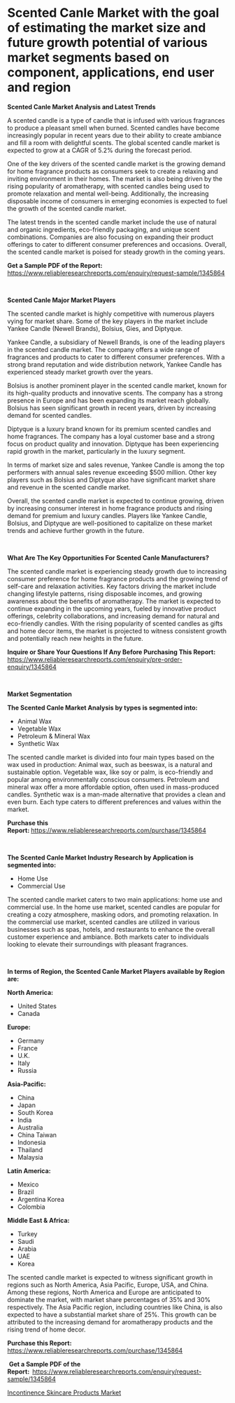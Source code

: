 <p><h1>Scented Canle Market with the goal of estimating the market size and future growth potential of various market segments based on component, applications, end user and region</h1></p><p><strong>Scented Canle Market Analysis and Latest Trends</strong></p>
<p><p>A scented candle is a type of candle that is infused with various fragrances to produce a pleasant smell when burned. Scented candles have become increasingly popular in recent years due to their ability to create ambiance and fill a room with delightful scents. The global scented candle market is expected to grow at a CAGR of 5.2% during the forecast period.</p><p>One of the key drivers of the scented candle market is the growing demand for home fragrance products as consumers seek to create a relaxing and inviting environment in their homes. The market is also being driven by the rising popularity of aromatherapy, with scented candles being used to promote relaxation and mental well-being. Additionally, the increasing disposable income of consumers in emerging economies is expected to fuel the growth of the scented candle market.</p><p>The latest trends in the scented candle market include the use of natural and organic ingredients, eco-friendly packaging, and unique scent combinations. Companies are also focusing on expanding their product offerings to cater to different consumer preferences and occasions. Overall, the scented candle market is poised for steady growth in the coming years.</p></p>
<p><strong>Get a Sample PDF of the Report:&nbsp;</strong> <a href="https://www.reliableresearchreports.com/enquiry/request-sample/1345864">https://www.reliableresearchreports.com/enquiry/request-sample/1345864</a></p>
<p>&nbsp;</p>
<p><strong>Scented Canle Major Market Players</strong></p>
<p><p>The scented candle market is highly competitive with numerous players vying for market share. Some of the key players in the market include Yankee Candle (Newell Brands), Bolsius, Gies, and Diptyque. </p><p>Yankee Candle, a subsidiary of Newell Brands, is one of the leading players in the scented candle market. The company offers a wide range of fragrances and products to cater to different consumer preferences. With a strong brand reputation and wide distribution network, Yankee Candle has experienced steady market growth over the years.</p><p>Bolsius is another prominent player in the scented candle market, known for its high-quality products and innovative scents. The company has a strong presence in Europe and has been expanding its market reach globally. Bolsius has seen significant growth in recent years, driven by increasing demand for scented candles.</p><p>Diptyque is a luxury brand known for its premium scented candles and home fragrances. The company has a loyal customer base and a strong focus on product quality and innovation. Diptyque has been experiencing rapid growth in the market, particularly in the luxury segment.</p><p>In terms of market size and sales revenue, Yankee Candle is among the top performers with annual sales revenue exceeding $500 million. Other key players such as Bolsius and Diptyque also have significant market share and revenue in the scented candle market.</p><p>Overall, the scented candle market is expected to continue growing, driven by increasing consumer interest in home fragrance products and rising demand for premium and luxury candles. Players like Yankee Candle, Bolsius, and Diptyque are well-positioned to capitalize on these market trends and achieve further growth in the future.</p></p>
<p>&nbsp;</p>
<p><strong>What Are The Key Opportunities For Scented Canle Manufacturers?</strong></p>
<p><p>The scented candle market is experiencing steady growth due to increasing consumer preference for home fragrance products and the growing trend of self-care and relaxation activities. Key factors driving the market include changing lifestyle patterns, rising disposable incomes, and growing awareness about the benefits of aromatherapy. The market is expected to continue expanding in the upcoming years, fueled by innovative product offerings, celebrity collaborations, and increasing demand for natural and eco-friendly candles. With the rising popularity of scented candles as gifts and home decor items, the market is projected to witness consistent growth and potentially reach new heights in the future.</p></p>
<p><strong>Inquire or Share Your Questions If Any Before Purchasing This Report:</strong> <a href="https://www.reliableresearchreports.com/enquiry/pre-order-enquiry/1345864">https://www.reliableresearchreports.com/enquiry/pre-order-enquiry/1345864</a></p>
<p>&nbsp;</p>
<p><strong>Market Segmentation</strong></p>
<p><strong>The Scented Canle Market Analysis by types is segmented into:</strong></p>
<p><ul><li>Animal Wax</li><li>Vegetable Wax</li><li>Petroleum & Mineral Wax</li><li>Synthetic Wax</li></ul></p>
<p><p>The scented candle market is divided into four main types based on the wax used in production: Animal wax, such as beeswax, is a natural and sustainable option. Vegetable wax, like soy or palm, is eco-friendly and popular among environmentally conscious consumers. Petroleum and mineral wax offer a more affordable option, often used in mass-produced candles. Synthetic wax is a man-made alternative that provides a clean and even burn. Each type caters to different preferences and values within the market.</p></p>
<p><strong>Purchase this Report:&nbsp;</strong><a href="https://www.reliableresearchreports.com/purchase/1345864">https://www.reliableresearchreports.com/purchase/1345864</a></p>
<p>&nbsp;</p>
<p><strong>The Scented Canle Market Industry Research by Application is segmented into:</strong></p>
<p><ul><li>Home Use</li><li>Commercial Use</li></ul></p>
<p><p>The scented candle market caters to two main applications: home use and commercial use. In the home use market, scented candles are popular for creating a cozy atmosphere, masking odors, and promoting relaxation. In the commercial use market, scented candles are utilized in various businesses such as spas, hotels, and restaurants to enhance the overall customer experience and ambiance. Both markets cater to individuals looking to elevate their surroundings with pleasant fragrances.</p></p>
<p>&nbsp;</p>
<p><strong>In terms of Region, the Scented Canle Market Players available by Region are:</strong></p>
<p>
    <p> <strong> North America: </strong>
        <ul>
            <li>United States</li>
            <li>Canada</li>
        </ul>
        </p> 
    <p> <strong> Europe: </strong>
        <ul>
            <li>Germany</li>
            <li>France</li>
            <li>U.K.</li>
            <li>Italy</li>
            <li>Russia</li>
        </ul>
        </p> 
    <p> <strong> Asia-Pacific: </strong>
        <ul>
            <li>China</li>
            <li>Japan</li>
            <li>South Korea</li>
            <li>India</li>
            <li>Australia</li>
            <li>China Taiwan</li>
            <li>Indonesia</li>
            <li>Thailand</li>
            <li>Malaysia</li>
        </ul>
        </p> 
    <p> <strong> Latin America: </strong>
        <ul>
            <li>Mexico</li>
            <li>Brazil</li>
            <li>Argentina Korea</li>
            <li>Colombia</li>
        </ul>
        </p> 
    <p> <strong> Middle East & Africa: </strong>
        <ul>
            <li>Turkey</li>
            <li>Saudi</li>
            <li>Arabia</li>
            <li>UAE</li>
            <li>Korea</li>
        </ul>
    </p>
    </p>
<p><p>The scented candle market is expected to witness significant growth in regions such as North America, Asia Pacific, Europe, USA, and China. Among these regions, North America and Europe are anticipated to dominate the market, with market share percentages of 35% and 30% respectively. The Asia Pacific region, including countries like China, is also expected to have a substantial market share of 25%. This growth can be attributed to the increasing demand for aromatherapy products and the rising trend of home decor.</p></p>
<p><strong>Purchase this Report: </strong><a href="https://www.reliableresearchreports.com/purchase/1345864">https://www.reliableresearchreports.com/purchase/1345864</a></p>
<p>&nbsp;<strong>Get a Sample PDF of the Report:&nbsp;&nbsp;</strong><a href="https://www.reliableresearchreports.com/enquiry/request-sample/1345864">https://www.reliableresearchreports.com/enquiry/request-sample/1345864</a></p>
<p><strong></strong></p>
<p><p><a href="https://github.com/arionmp/Market-Research-Report-List-2/blob/main/incontinence-skincare-products-market.md">Incontinence Skincare Products Market</a></p></p>